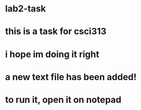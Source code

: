# lab2-task
# this is a task for csci313
# i hope im doing it right
# a new text file has been added!
# to run it, open it on notepad